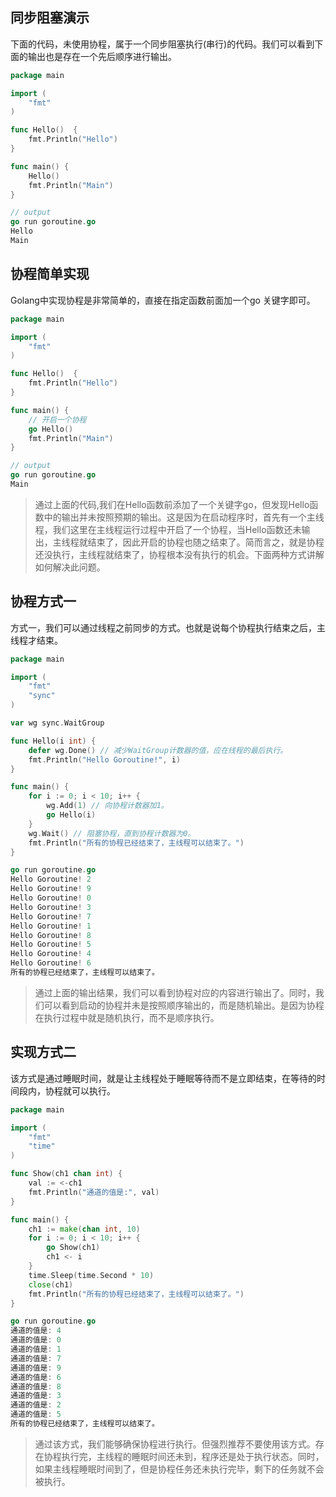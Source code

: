 ## 同步阻塞演示

下面的代码，未使用协程，属于一个同步阻塞执行(串行)的代码。我们可以看到下面的输出也是存在一个先后顺序进行输出。
```go
package main

import (
	"fmt"
)

func Hello()  {
	fmt.Println("Hello")
}

func main() {
	Hello()
	fmt.Println("Main")
}
```
```go
// output
go run goroutine.go
Hello
Main
```
## 协程简单实现

Golang中实现协程是非常简单的，直接在指定函数前面加一个go 关键字即可。
```go
package main

import (
	"fmt"
)

func Hello()  {
	fmt.Println("Hello")
}

func main() {
	// 开启一个协程
	go Hello()
	fmt.Println("Main")
}
```
```go
// output
go run goroutine.go
Main
```
> 通过上面的代码,我们在Hello函数前添加了一个关键字go，但发现Hello函数中的输出并未按照预期的输出。这是因为在启动程序时，首先有一个主线程，我们这里在主线程运行过程中开启了一个协程，当Hello函数还未输出，主线程就结束了，因此开启的协程也随之结束了。简而言之，就是协程还没执行，主线程就结束了，协程根本没有执行的机会。下面两种方式讲解如何解决此问题。

## 协程方式一

方式一，我们可以通过线程之前同步的方式。也就是说每个协程执行结束之后，主线程才结束。

```go
package main

import (
	"fmt"
	"sync"
)

var wg sync.WaitGroup

func Hello(i int) {
	defer wg.Done() // 减少WaitGroup计数器的值，应在线程的最后执行。
	fmt.Println("Hello Goroutine!", i)
}

func main() {
	for i := 0; i < 10; i++ {
		wg.Add(1) // 向协程计数器加1。
		go Hello(i)
	}
	wg.Wait() // 阻塞协程，直到协程计数器为0。
	fmt.Println("所有的协程已经结束了，主线程可以结束了。")
}
```
```go
go run goroutine.go
Hello Goroutine! 2
Hello Goroutine! 9
Hello Goroutine! 0
Hello Goroutine! 3
Hello Goroutine! 7
Hello Goroutine! 1
Hello Goroutine! 8
Hello Goroutine! 5
Hello Goroutine! 4
Hello Goroutine! 6
所有的协程已经结束了，主线程可以结束了。
```
> 通过上面的输出结果，我们可以看到协程对应的内容进行输出了。同时，我们可以看到启动的协程并未是按照顺序输出的，而是随机输出。是因为协程在执行过程中就是随机执行，而不是顺序执行。

## 实现方式二

该方式是通过睡眠时间，就是让主线程处于睡眠等待而不是立即结束，在等待的时间段内，协程就可以执行。

```go
package main

import (
	"fmt"
	"time"
)

func Show(ch1 chan int) {
	val := <-ch1
	fmt.Println("通道的值是:", val)
}

func main() {
	ch1 := make(chan int, 10)
	for i := 0; i < 10; i++ {
		go Show(ch1)
		ch1 <- i
	}
	time.Sleep(time.Second * 10)
	close(ch1)
	fmt.Println("所有的协程已经结束了，主线程可以结束了。")
}
```
```go
go run goroutine.go
通道的值是: 4
通道的值是: 0
通道的值是: 1
通道的值是: 7
通道的值是: 9
通道的值是: 6
通道的值是: 8
通道的值是: 3
通道的值是: 2
通道的值是: 5
所有的协程已经结束了，主线程可以结束了。
```
> 通过该方式，我们能够确保协程进行执行。但强烈推荐不要使用该方式。存在协程执行完，主线程的睡眠时间还未到，程序还是处于执行状态。同时，如果主线程睡眠时间到了，但是协程任务还未执行完毕，剩下的任务就不会被执行。